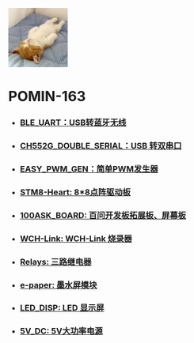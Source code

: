 <img src="..\\Other\\Avatar.jpg" width="120" height="120"></img>

# POMIN-163

- ### [BLE_UART：USB转蓝牙无线](./BLE_UART)

- ### [CH552G_DOUBLE_SERIAL：USB 转双串口](./CH552G_DOUBLE_SERIAL)

- ### [EASY_PWM_GEN：简单PWM发生器](./EASY_PWM_GEN)

- ### [STM8-Heart: 8*8点阵驱动板](./STM8-Heart)

- ### [100ASK_BOARD: 百问开发板拓展板、屏幕板](./100ASK_BOARD)

- ### [WCH-Link: WCH-Link 烧录器](./WCH-Link)

- ### [Relays: 三路继电器](./Relays)

- ### [e-paper: 墨水屏模块](./e-paper)

- ### [LED_DISP: LED 显示屏](./LED_DISP)

- ### [5V_DC: 5V大功率电源](./5V_DC)

